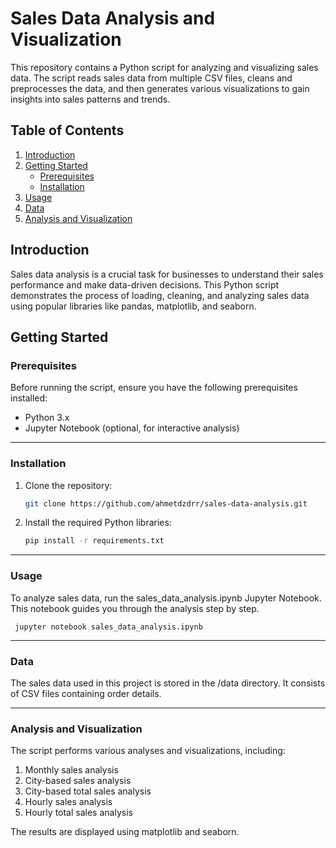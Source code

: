 # Sales Data Analysis and Visualization

This repository contains a Python script for analyzing and visualizing sales data. The script reads sales data from multiple CSV files, cleans and preprocesses the data, and then generates various visualizations to gain insights into sales patterns and trends.

## Table of Contents

1. [Introduction](#introduction)
2. [Getting Started](#getting-started)
    - [Prerequisites](#prerequisites)
    - [Installation](#installation)
3. [Usage](#usage)
4. [Data](#data)
5. [Analysis and Visualization](#analysis-and-visualization)

## Introduction

Sales data analysis is a crucial task for businesses to understand their sales performance and make data-driven decisions. This Python script demonstrates the process of loading, cleaning, and analyzing sales data using popular libraries like pandas, matplotlib, and seaborn.

## Getting Started

### Prerequisites

Before running the script, ensure you have the following prerequisites installed:

- Python 3.x
- Jupyter Notebook (optional, for interactive analysis)

***********************************************************

### Installation

1. Clone the repository:

   ```bash
   git clone https://github.com/ahmetdzdrr/sales-data-analysis.git

2. Install the required Python libraries:
   
    ```bash
    pip install -r requirements.txt

***********************************************************

### Usage

To analyze sales data, run the sales_data_analysis.ipynb Jupyter Notebook. This notebook guides you through the analysis step by step.

     jupyter notebook sales_data_analysis.ipynb

***********************************************************

### Data

The sales data used in this project is stored in the /data directory. It consists of CSV files containing order details.

***********************************************************

### Analysis and Visualization

The script performs various analyses and visualizations, including:

1. Monthly sales analysis
2. City-based sales analysis
3. City-based total sales analysis
4. Hourly sales analysis
5. Hourly total sales analysis

The results are displayed using matplotlib and seaborn.

